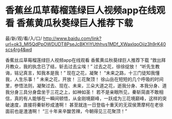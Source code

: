 # 香蕉丝瓜草莓榴莲绿巨人视频app在线观看 香蕉黄瓜秋葵绿巨人推荐下载

最/新/观/看/入/口/ http://www.baidu.com/link?url=ok3_Ml5QdPpOWDUDT8PseJcBKYiYUthhvs1MDf_XWaxIqoOiiz3h9rK40scs4rg4&wd

香蕉丝瓜草莓榴莲绿巨人视频app在线观看 香蕉黄瓜秋葵绿巨人推荐下载
 “救出拜月教众，我的执念已了结，斩去过去尘埃！”
    过去之花，徐徐绽放！
    “听先生教诲，铭记真言，知我本是我！”
    现在之花，凝聚！
    “未来之路，十三门徒知我懂我，人生乐事！”
    未来之花，开放！
    三花聚顶！
    徐山岳在短短的几个呼吸的时间里，参悟法则，凝聚过去、现在、未来，三朵大道之花，逝我分身、本我分身、道我分身三具分身盘坐于三花之上，如神如圣！
    若不是亲眼所见，秦斩简直不敢相信，真的有人能够在一瞬间顿悟，从金刚境巅峰，一跃成为三花境巅峰，这样的突破速度，直接将秦斩秒成渣啊！
    甚至就连一日登临十重天的无双侯萧摩柯在老徐面前也是渣渣啊！
    “三十年来辛酸苦辣，今朝得见三花聚顶！”
